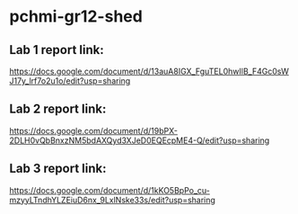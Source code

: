 # pchmi-gr12-shed

## Lab 1 report link:
https://docs.google.com/document/d/13auA8IGX_FguTEL0hwIlB_F4Gc0sWJ17y_lrf7o2u1o/edit?usp=sharing
## Lab 2 report link:
https://docs.google.com/document/d/19bPX-2DLH0vQbBnxzNM5bdAXQyd3XJeD0EQEcpME4-Q/edit?usp=sharing
## Lab 3 report link:
https://docs.google.com/document/d/1kKO5BpPo_cu-mzyyLTndhYLZEiuD6nx_9LxlNske33s/edit?usp=sharing
